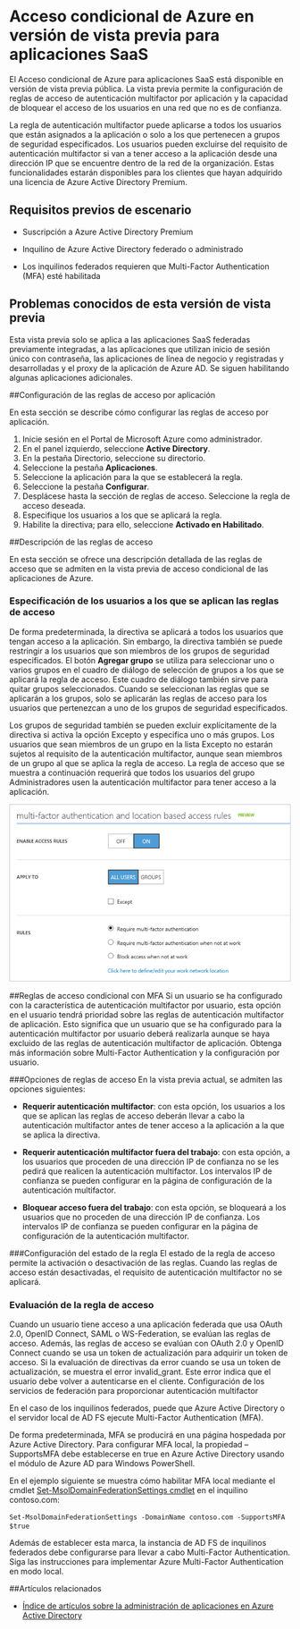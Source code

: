 <properties
	pageTitle="Acceso condicional de Azure en versión de vista previa para aplicaciones SaaS | Microsoft Azure"
	description="El acceso condicional en Azure AD permite la configuración de reglas de acceso de autenticación multifactor por aplicación y la capacidad de bloquear el acceso de los usuarios en una red que no es de confianza."
	services="active-directory"
	documentationCenter=""
	authors="femila"
	manager="stevenpo"
	editor=""/>

<tags
	ms.service="active-directory"
	ms.workload="identity"
	ms.tgt_pltfrm="na"
	ms.devlang="na"
	ms.topic="article"
	ms.date="02/09/2016"
	ms.author="femila"/>

# Acceso condicional de Azure en versión de vista previa para aplicaciones SaaS

El Acceso condicional de Azure para aplicaciones SaaS está disponible en versión de vista previa pública. La vista previa permite la configuración de reglas de acceso de autenticación multifactor por aplicación y la capacidad de bloquear el acceso de los usuarios en una red que no es de confianza.

La regla de autenticación multifactor puede aplicarse a todos los usuarios que están asignados a la aplicación o solo a los que pertenecen a grupos de seguridad especificados. Los usuarios pueden excluirse del requisito de autenticación multifactor si van a tener acceso a la aplicación desde una dirección IP que se encuentre dentro de la red de la organización. Estas funcionalidades estarán disponibles para los clientes que hayan adquirido una licencia de Azure Active Directory Premium.

## Requisitos previos de escenario
* Suscripción a Azure Active Directory Premium

* Inquilino de Azure Active Directory federado o administrado

* Los inquilinos federados requieren que Multi-Factor Authentication (MFA) esté habilitada

## Problemas conocidos de esta versión de vista previa
Esta vista previa solo se aplica a las aplicaciones SaaS federadas previamente integradas, a las aplicaciones que utilizan inicio de sesión único con contraseña, las aplicaciones de línea de negocio y registradas y desarrolladas y el proxy de la aplicación de Azure AD. Se siguen habilitando algunas aplicaciones adicionales.

##Configuración de las reglas de acceso por aplicación

En esta sección se describe cómo configurar las reglas de acceso por aplicación.

1. Inicie sesión en el Portal de Microsoft Azure como administrador.
2. En el panel izquierdo, seleccione **Active Directory**.
3. En la pestaña Directorio, seleccione su directorio.
4. Seleccione la pestaña **Aplicaciones**.
5. Seleccione la aplicación para la que se establecerá la regla.
6. Seleccione la pestaña **Configurar**.
7. Desplácese hasta la sección de reglas de acceso. Seleccione la regla de acceso deseada.
8. Especifique los usuarios a los que se aplicará la regla.
9. Habilite la directiva; para ello, seleccione **Activado en Habilitado**.

##Descripción de las reglas de acceso

En esta sección se ofrece una descripción detallada de las reglas de acceso que se admiten en la vista previa de acceso condicional de las aplicaciones de Azure.
### Especificación de los usuarios a los que se aplican las reglas de acceso

De forma predeterminada, la directiva se aplicará a todos los usuarios que tengan acceso a la aplicación. Sin embargo, la directiva también se puede restringir a los usuarios que son miembros de los grupos de seguridad especificados. El botón **Agregar grupo** se utiliza para seleccionar uno o varios grupos en el cuadro de diálogo de selección de grupos a los que se aplicará la regla de acceso. Este cuadro de diálogo también sirve para quitar grupos seleccionados. Cuando se seleccionan las reglas que se aplicarán a los grupos, solo se aplicarán las reglas de acceso para los usuarios que pertenezcan a uno de los grupos de seguridad especificados.

Los grupos de seguridad también se pueden excluir explícitamente de la directiva si activa la opción Excepto y especifica uno o más grupos. Los usuarios que sean miembros de un grupo en la lista Excepto no estarán sujetos al requisito de la autenticación multifactor, aunque sean miembros de un grupo al que se aplica la regla de acceso. La regla de acceso que se muestra a continuación requerirá que todos los usuarios del grupo Administradores usen la autenticación multifactor para tener acceso a la aplicación.

![Configuración de reglas de acceso condicional con MFA](./media/active-directory-conditional-access/conditionalaccess-saas-apps.png)

##Reglas de acceso condicional con MFA
Si un usuario se ha configurado con la característica de autenticación multifactor por usuario, esta opción en el usuario tendrá prioridad sobre las reglas de autenticación multifactor de aplicación. Esto significa que un usuario que se ha configurado para la autenticación multifactor por usuario deberá realizarla aunque se haya excluido de las reglas de autenticación multifactor de aplicación. Obtenga más información sobre Multi-Factor Authentication y la configuración por usuario.

###Opciones de reglas de acceso
En la vista previa actual, se admiten las opciones siguientes:

* **Requerir autenticación multifactor**: con esta opción, los usuarios a los que se aplican las reglas de acceso deberán llevar a cabo la autenticación multifactor antes de tener acceso a la aplicación a la que se aplica la directiva.

* **Requerir autenticación multifactor fuera del trabajo**: con esta opción, a los usuarios que proceden de una dirección IP de confianza no se les pedirá que realicen la autenticación multifactor. Los intervalos IP de confianza se pueden configurar en la página de configuración de la autenticación multifactor.

* **Bloquear acceso fuera del trabajo**: con esta opción, se bloqueará a los usuarios que no proceden de una dirección IP de confianza. Los intervalos IP de confianza se pueden configurar en la página de configuración de la autenticación multifactor.

###Configuración del estado de la regla
El estado de la regla de acceso permite la activación o desactivación de las reglas. Cuando las reglas de acceso están desactivadas, el requisito de autenticación multifactor no se aplicará.

### Evaluación de la regla de acceso

Cuando un usuario tiene acceso a una aplicación federada que usa OAuth 2.0, OpenID Connect, SAML o WS-Federation, se evalúan las reglas de acceso. Además, las reglas de acceso se evalúan con OAuth 2.0 y OpenID Connect cuando se usa un token de actualización para adquirir un token de acceso. Si la evaluación de directivas da error cuando se usa un token de actualización, se muestra el error invalid\_grant. Este error indica que el usuario debe volver a autenticarse en el cliente. Configuración de los servicios de federación para proporcionar autenticación multifactor

En el caso de los inquilinos federados, puede que Azure Active Directory o el servidor local de AD FS ejecute Multi-Factor Authentication (MFA).

De forma predeterminada, MFA se producirá en una página hospedada por Azure Active Directory. Para configurar MFA local, la propiedad – SupportsMFA debe establecerse en true en Azure Active Directory usando el módulo de Azure AD para Windows PowerShell.

En el ejemplo siguiente se muestra cómo habilitar MFA local mediante el cmdlet [Set-MsolDomainFederationSettings cmdlet](https://msdn.microsoft.com/library/azure/dn194088.aspx) en el inquilino contoso.com:

    Set-MsolDomainFederationSettings -DomainName contoso.com -SupportsMFA $true

Además de establecer esta marca, la instancia de AD FS de inquilinos federados debe configurarse para llevar a cabo Multi-Factor Authentication. Siga las instrucciones para implementar Azure Multi-Factor Authentication en modo local.

##Artículos relacionados

- [Índice de artículos sobre la administración de aplicaciones en Azure Active Directory](active-directory-apps-index.md)

<!---HONumber=AcomDC_0211_2016-->